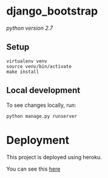 # django_bootstrap

*python version 2.7*

## Setup

```commandline
virtualenv venv
source venv/bin/activate
make install
```

## Local development

To see changes locally, run:
```commandline
python manage.py runserver
```

# Deployment

This project is deployed using heroku.

You can see this [here](https://www.tasniakamal.co.uk)
